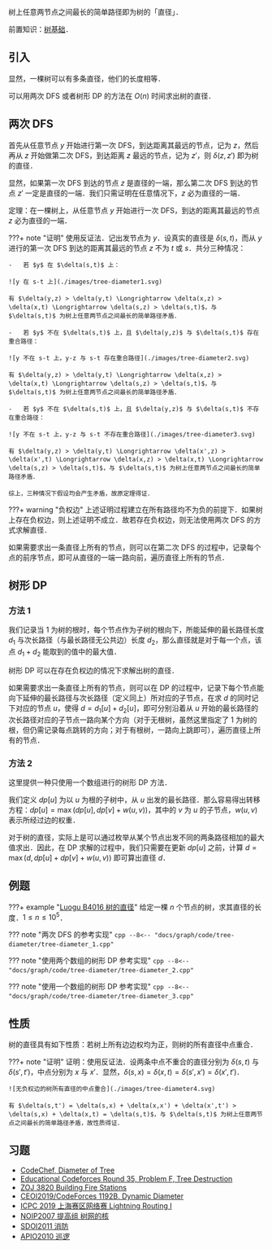 树上任意两节点之间最长的简单路径即为树的「直径」．

前置知识：[树基础](./tree-basic.md)．

## 引入

显然，一棵树可以有多条直径，他们的长度相等．

可以用两次 DFS 或者树形 DP 的方法在 $O(n)$ 时间求出树的直径．

## 两次 DFS

首先从任意节点 $y$ 开始进行第一次 DFS，到达距离其最远的节点，记为 $z$，然后再从 $z$ 开始做第二次 DFS，到达距离 $z$ 最远的节点，记为 $z'$，则 $\delta(z,z')$ 即为树的直径．

显然，如果第一次 DFS 到达的节点 $z$ 是直径的一端，那么第二次 DFS 到达的节点 $z'$ 一定是直径的一端．我们只需证明在任意情况下，$z$ 必为直径的一端．

定理：在一棵树上，从任意节点 $y$ 开始进行一次 DFS，到达的距离其最远的节点 $z$ 必为直径的一端．

???+ note "证明"
    使用反证法．记出发节点为 $y$．设真实的直径是 $\delta(s,t)$，而从 $y$ 进行的第一次 DFS 到达的距离其最远的节点 $z$ 不为 $t$ 或 $s$．共分三种情况：
    
    -   若 $y$ 在 $\delta(s,t)$ 上：
    
    ![y 在 s-t 上](./images/tree-diameter1.svg)
    
    有 $\delta(y,z) > \delta(y,t) \Longrightarrow \delta(x,z) > \delta(x,t) \Longrightarrow \delta(s,z) > \delta(s,t)$，与 $\delta(s,t)$ 为树上任意两节点之间最长的简单路径矛盾．
    
    -   若 $y$ 不在 $\delta(s,t)$ 上，且 $\delta(y,z)$ 与 $\delta(s,t)$ 存在重合路径：
    
    ![y 不在 s-t 上，y-z 与 s-t 存在重合路径](./images/tree-diameter2.svg)
    
    有 $\delta(y,z) > \delta(y,t) \Longrightarrow \delta(x,z) > \delta(x,t) \Longrightarrow \delta(s,z) > \delta(s,t)$，与 $\delta(s,t)$ 为树上任意两节点之间最长的简单路径矛盾．
    
    -   若 $y$ 不在 $\delta(s,t)$ 上，且 $\delta(y,z)$ 与 $\delta(s,t)$ 不存在重合路径：
    
    ![y 不在 s-t 上，y-z 与 s-t 不存在重合路径](./images/tree-diameter3.svg)
    
    有 $\delta(y,z) > \delta(y,t) \Longrightarrow \delta(x',z) > \delta(x',t) \Longrightarrow \delta(x,z) > \delta(x,t) \Longrightarrow \delta(s,z) > \delta(s,t)$，与 $\delta(s,t)$ 为树上任意两节点之间最长的简单路径矛盾．
    
    综上，三种情况下假设均会产生矛盾，故原定理得证．

???+ warning "负权边"
    上述证明过程建立在所有路径均不为负的前提下．如果树上存在负权边，则上述证明不成立．故若存在负权边，则无法使用两次 DFS 的方式求解直径．

如果需要求出一条直径上所有的节点，则可以在第二次 DFS 的过程中，记录每个点的前序节点，即可从直径的一端一路向前，遍历直径上所有的节点．

## 树形 DP

### 方法 1

我们记录当 $1$ 为树的根时，每个节点作为子树的根向下，所能延伸的最长路径长度 $d_1$ 与次长路径（与最长路径无公共边）长度 $d_2$，那么直径就是对于每一个点，该点 $d_1 + d_2$ 能取到的值中的最大值．

树形 DP 可以在存在负权边的情况下求解出树的直径．

如果需要求出一条直径上所有的节点，则可以在 DP 的过程中，记录下每个节点能向下延伸的最长路径与次长路径（定义同上）所对应的子节点，在求 $d$ 的同时记下对应的节点 $u$，使得 $d = d_1[u] + d_2[u]$，即可分别沿着从 $u$ 开始的最长路径的次长路径对应的子节点一路向某个方向（对于无根树，虽然这里指定了 $1$ 为树的根，但仍需记录每点跳转的方向；对于有根树，一路向上跳即可），遍历直径上所有的节点．

### 方法 2

这里提供一种只使用一个数组进行的树形 DP 方法．

我们定义 $dp[u]$ 为以 $u$ 为根的子树中，从 $u$ 出发的最长路径．那么容易得出转移方程：$dp[u] = \max(dp[u], dp[v] + w(u, v))$，其中的 $v$ 为 $u$ 的子节点，$w(u, v)$ 表示所经过边的权重．

对于树的直径，实际上是可以通过枚举从某个节点出发不同的两条路径相加的最大值求出．因此，在 DP 求解的过程中，我们只需要在更新 $dp[u]$ 之前，计算 $d = \max(d, dp[u] + dp[v] + w(u, v))$ 即可算出直径 $d$．

## 例题

???+ example "[Luogu B4016 树的直径](https://www.luogu.com.cn/problem/B4016)"
    给定一棵 $n$ 个节点的树，求其直径的长度．$1\leq n\leq 10^5$．

??? note "两次 DFS 的参考实现"
    ```cpp
    --8<-- "docs/graph/code/tree-diameter/tree-diameter_1.cpp"
    ```

??? note "使用两个数组的树形 DP 参考实现"
    ```cpp
    --8<-- "docs/graph/code/tree-diameter/tree-diameter_2.cpp"
    ```

??? note "使用一个数组的树形 DP 参考实现"
    ```cpp
    --8<-- "docs/graph/code/tree-diameter/tree-diameter_3.cpp"
    ```

## 性质

树的直径具有如下性质：若树上所有边边权均为正，则树的所有直径中点重合．

???+ note "证明"
    证明：使用反证法．设两条中点不重合的直径分别为 $\delta(s,t)$ 与 $\delta(s',t')$，中点分别为 $x$ 与 $x'$．显然，$\delta(s,x) = \delta(x,t) = \delta(s',x') = \delta(x',t')$．
    
    ![无负权边的树所有直径的中点重合](./images/tree-diameter4.svg)
    
    有 $\delta(s,t') = \delta(s,x) + \delta(x,x') + \delta(x',t') > \delta(s,x) + \delta(x,t) = \delta(s,t)$，与 $\delta(s,t)$ 为树上任意两节点之间最长的简单路径矛盾，故性质得证．

## 习题

-   [CodeChef, Diameter of Tree](https://www.codechef.com/problems/DTREE)
-   [Educational Codeforces Round 35, Problem F, Tree Destruction](https://codeforces.com/contest/911/problem/F)
-   [ZOJ 3820 Building Fire Stations](https://pintia.cn/problem-sets/91827364500/exam/problems/type/7?problemSetProblemId=91827369872&page=28)
-   [CEOI2019/CodeForces 1192B. Dynamic Diameter](https://codeforces.com/contest/1192/problem/B)
-   [ICPC 2019 上海赛区网络赛 Lightning Routing I](https://vjudge.net/problem/%E8%AE%A1%E8%92%9C%E5%AE%A2-A2290)
-   [NOIP2007 提高组 树网的核](https://www.luogu.com.cn/problem/P1099)
-   [SDOI2011 消防](https://www.luogu.com.cn/problem/P2491)
-   [APIO2010 巡逻](https://www.luogu.com.cn/problem/P3629)
